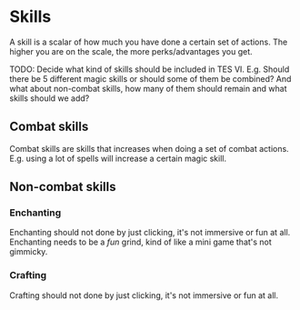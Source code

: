 # Skills

A skill is a scalar of how much you have done a certain set of actions. The higher you are on the scale, the more perks/advantages you get.

TODO: Decide what kind of skills should be included in TES VI. E.g. Should there be 5 different magic skills or should some of them be combined? And what about non-combat skills, how many of them should remain and what skills should we add?

## Combat skills

Combat skills are skills that increases when doing a set of combat actions. E.g. using a lot of spells will increase a certain magic skill.

## Non-combat skills

### Enchanting

Enchanting should not done by just clicking, it's not immersive or fun at all. Enchanting needs to be a *fun* grind, kind of like a mini game that's not gimmicky.

### Crafting

Crafting should not done by just clicking, it's not immersive or fun at all.

